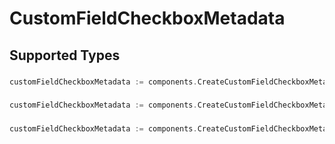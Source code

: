 # CustomFieldCheckboxMetadata


## Supported Types

### 

```go
customFieldCheckboxMetadata := components.CreateCustomFieldCheckboxMetadataStr(string{/* values here */})
```

### 

```go
customFieldCheckboxMetadata := components.CreateCustomFieldCheckboxMetadataInteger(int64{/* values here */})
```

### 

```go
customFieldCheckboxMetadata := components.CreateCustomFieldCheckboxMetadataBoolean(bool{/* values here */})
```

